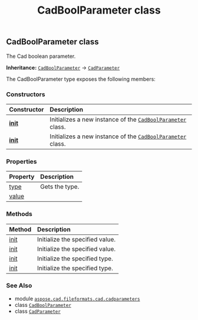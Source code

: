 ﻿---
title: CadBoolParameter class
second_title: Aspose.CAD for Python via .NET API References
description: 
type: docs
weight: 20
url: /python-net/aspose.cad.fileformats.cad.cadparameters/cadboolparameter/
is_root: false
---

## CadBoolParameter class

The Cad boolean parameter.



**Inheritance:** [`CadBoolParameter`](/cad/python-net/aspose.cad.fileformats.cad.cadparameters/cadboolparameter) → 
[`CadParameter`](/cad/python-net/aspose.cad.fileformats.cad.cadparameters/cadparameter)



The CadBoolParameter type exposes the following members:

### Constructors
| Constructor | Description |
| :- | :- |
| [__init__](/cad/python-net/aspose.cad.fileformats.cad.cadparameters/cadboolparameter/__init__/#aspose.cad.fileformats.cad.CadEntityAttribute) | Initializes a new instance of the [`CadBoolParameter`](/cad/python-net/aspose.cad.fileformats.cad.cadparameters/cadboolparameter) class. |
| [__init__](/cad/python-net/aspose.cad.fileformats.cad.cadparameters/cadboolparameter/__init__/#) | Initializes a new instance of the [`CadBoolParameter`](/cad/python-net/aspose.cad.fileformats.cad.cadparameters/cadboolparameter) class. |


### Properties
| Property | Description |
| :- | :- |
| [type](/cad/python-net/aspose.cad.fileformats.cad.cadparameters/cadboolparameter/type) | Gets the type. |
| [value](/cad/python-net/aspose.cad.fileformats.cad.cadparameters/cadboolparameter/value) |  |


### Methods
| Method | Description |
| :- | :- |
| [init](/cad/python-net/aspose.cad.fileformats.cad.cadparameters/cadboolparameter/init/#aspose.cad.fileformats.cad.CadCodeValue) | Initialize the specified value. |
| [init](/cad/python-net/aspose.cad.fileformats.cad.cadparameters/cadboolparameter/init/#any) | Initialize the specified value. |
| [init](/cad/python-net/aspose.cad.fileformats.cad.cadparameters/cadboolparameter/init/#aspose.cad.fileformats.cad.CadEntityAttribute-aspose.cad.fileformats.cad.CadCodeValue) | Initialize the specified type. |
| [init](/cad/python-net/aspose.cad.fileformats.cad.cadparameters/cadboolparameter/init/#aspose.cad.fileformats.cad.CadEntityAttribute-any) | Initialize the specified type. |



### See Also
* module [`aspose.cad.fileformats.cad.cadparameters`](..)
* class [`CadBoolParameter`](/cad/python-net/aspose.cad.fileformats.cad.cadparameters/cadboolparameter)
* class [`CadParameter`](/cad/python-net/aspose.cad.fileformats.cad.cadparameters/cadparameter)
